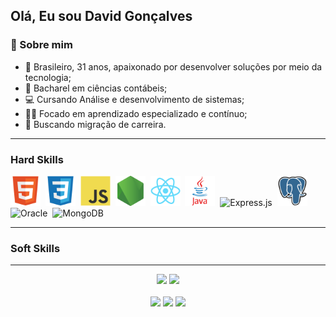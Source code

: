 ## Olá, Eu sou David Gonçalves

### 🔎 Sobre mim
- 🙂 Brasileiro, 31 anos, apaixonado por desenvolver soluções por meio da tecnologia;
- 📒 Bacharel em ciências contábeis; 
- 💻 Cursando Análise e desenvolvimento de sistemas;
- 👨‍💻 Focado em aprendizado especializado e contínuo;
- 🚀 Buscando migração de carreira.

---

### Hard Skills

  <img src="https://github.com/devicons/devicon/blob/master/icons/html5/html5-original.svg" title="HTML" alt="HTML5" width="48px" margin="10px">&nbsp;
  <img src="https://github.com/devicons/devicon/blob/master/icons/css3/css3-original.svg" title="CSS" alt="CSS" width="48px">&nbsp;
  <img src="https://github.com/devicons/devicon/blob/master/icons/javascript/javascript-original.svg" title="JavaScript" alt="JavaScript" width="48px">&nbsp;
  <img src="https://github.com/devicons/devicon/blob/master/icons/nodejs/nodejs-original.svg" title="Node.js" alt="Node.js" width="48px">&nbsp;
  <img src="https://github.com/devicons/devicon/blob/2c6a21d9f475741208d25c41da89dd308bb4fabb/icons/react/react-original.svg" title="React" alt="React" width="48px">&nbsp;
  <img src="https://github.com/devicons/devicon/blob/2c6a21d9f475741208d25c41da89dd308bb4fabb/icons/java/java-original-wordmark.svg" title="Java" alt="Java" width="48px">&nbsp;
  <img src="https://icongr.am/devicon/express-original-wordmark.svg?size=128&color=ffffff" title="Express.js" alt="Express.js" width="48px">&nbsp;
  <img src="https://github.com/devicons/devicon/blob/2c6a21d9f475741208d25c41da89dd308bb4fabb/icons/postgresql/postgresql-original.svg" title="Postgresql" alt="Postgresql" width="48px">&nbsp;
  <img src="https://icongr.am/devicon/oracle-original.svg?size=128" title="Oracle" alt="Oracle" width="48px">&nbsp;
  <img src="https://icongr.am/devicon/mongodb-original-wordmark.svg?size=128" title="MongoDB" alt="MongoDB" width="48px">&nbsp; 

---

### Soft Skills

---
<div align="center">
  <img height="180em" src="https://github-readme-stats.vercel.app/api?username=DavidGFonseca&theme=omni&show_icons=true">
  <img height="180em" src="https://github-readme-stats.vercel.app/api/top-langs/?username=DavidGFonseca&layout=compact&theme=omni">
</div>

<br />

<div align="center">
  <a href="mailto:david.gfonseca.92@gmail.com"><img src="https://img.shields.io/badge/Gmail-D14836?style=for-the-badge&logo=gmail&logoColor=white" target="_blank"></a>
  <a href="https://www.linkedin.com/in/david-gon%C3%A7alves-fonseca-7435331a1/"><img src="https://img.shields.io/badge/LinkedIn-0077B5?style=for-the-badge&logo=linkedin&logoColor=white" target="_blank"></a>
  <a href="https://wa.me/5565993322305"><img src="https://img.shields.io/badge/WhatsApp-25D366?style=for-the-badge&logo=whatsapp&logoColor=white" target="_blank"></a>
</div>
